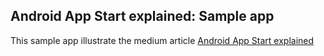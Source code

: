 ## Android App Start explained: Sample app

This sample app illustrate the medium article [Android App Start explained](https://medium.com/@lucas.nelaupe/android-app-start-explained-6b20d6700238)







